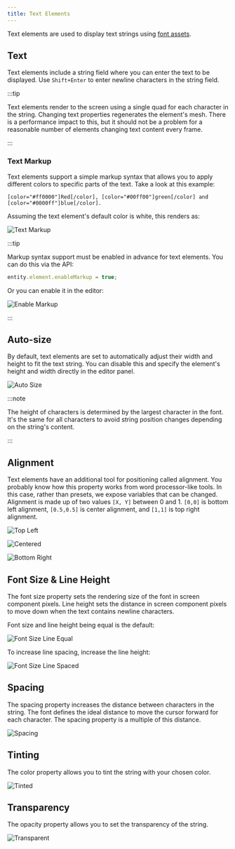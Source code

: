 ```yaml
---
title: Text Elements
---
```


Text elements are used to display text strings using [font assets][1].

## Text

Text elements include a string field where you can enter the text to be displayed. Use `Shift+Enter` to enter newline characters in the string field.

:::tip

Text elements render to the screen using a single quad for each character in the string. Changing text properties regenerates the element's mesh. There is a performance impact to this, but it should not be a problem for a reasonable number of elements changing text content every frame.

:::

### Text Markup

Text elements support a simple markup syntax that allows you to apply different colors to specific parts of the text. Take a look at this example:

```none
[color="#ff0000"]Red[/color], [color="#00ff00"]green[/color] and [color="#0000ff"]blue[/color].
```

Assuming the text element's default color is white, this renders as:

![Text Markup](/img/user-manual/user-interface/text-element/text-markup.png)

:::tip

Markup syntax support must be enabled in advance for text elements. You can do this via the API:

```javascript
entity.element.enableMarkup = true;
```

Or you can enable it in the editor:

![Enable Markup](/img/user-manual/user-interface/text-element/enable-markup.png)

:::

<!-- ## Localization

To localize the text of a text element, you can select the 'Localized' checkbox. When this feature is enabled, instead of text, you specify the localization key for the text element that will be used to fetch localized text from a localization asset.

For more information about localization, see [here][11]. -->

## Auto-size

By default, text elements are set to automatically adjust their width and height to fit the text string. You can disable this and specify the element's height and width directly in the editor panel.

![Auto Size](/img/user-manual/user-interface/text-element/auto-size.png)

:::note

The height of characters is determined by the largest character in the font. It's the same for all characters to avoid string position changes depending on the string's content.

:::

## Alignment

Text elements have an additional tool for positioning called alignment. You probably know how this property works from word processor-like tools. In this case, rather than presets, we expose variables that can be changed. Alignment is made up of two values `[X, Y]` between 0 and 1. `[0,0]` is bottom left alignment, `[0.5,0.5]` is center alignment, and `[1,1]` is top right alignment.

![Top Left](/img/user-manual/user-interface/text-element/alignment-bottom-left.png)

![Centered](/img/user-manual/user-interface/text-element/alignment-centered.png)

![Bottom Right](/img/user-manual/user-interface/text-element/alignment-top-right.png)

## Font Size & Line Height

The font size property sets the rendering size of the font in screen component pixels. Line height sets the distance in screen component pixels to move down when the text contains newline characters.

Font size and line height being equal is the default:

![Font Size Line Equal](/img/user-manual/user-interface/text-element/font-line-equal.png)

To increase line spacing, increase the line height:

![Font Size Line Spaced](/img/user-manual/user-interface/text-element/font-line-spaced.png)

## Spacing

The spacing property increases the distance between characters in the string. The font defines the ideal distance to move the cursor forward for each character. The spacing property is a multiple of this distance.

![Spacing](/img/user-manual/user-interface/text-element/spacing.png)

## Tinting

The color property allows you to tint the string with your chosen color.

![Tinted](/img/user-manual/user-interface/text-element/tinted.png)

## Transparency

The opacity property allows you to set the transparency of the string.

![Transparent](/img/user-manual/user-interface/text-element/transparent.png)

[1]: /user-manual/assets/types/font
[11]: /user-manual/user-interface/localization
